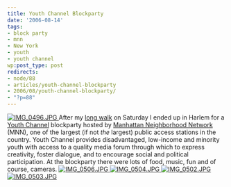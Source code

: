 ```yaml
---
title: Youth Channel Blockparty
date: '2006-08-14'
tags:
- block party
- mnn
- New York
- youth
- youth channel
wp:post_type: post
redirects:
- node/88
- articles/youth-channel-blockparty
- 2006/08/youth-channel-blockparty/
- "?p=88"
---
```


  [ ![IMG_0496.JPG](http://static.flickr.com/77/215254546_becf8e5034.jpg) ](http://www.flickr.com/photos/bensheldon/215254546/ "Photo Sharing")
After my [long walk](http://island94.org/node/86"") on Saturday I ended up in Harlem for a [Youth Channel](http://youthchannel.org) blockparty hosted by [Manhattan Neighborhood Network](http://mnn.org) (MNN), one of the largest (if not _the_ largest) public access stations in the country. Youth Channel provides disadvantaged, low-income and minority youth with access to a quality media forum through which to express creativity, foster dialogue, and to encourage social and political participation. At the blockparty there were lots of food, music, fun and of course, cameras.
  [ ![IMG_0506.JPG](http://static.flickr.com/85/215254618_7eaeacfb42_t.jpg) ](http://www.flickr.com/photos/bensheldon/215254618/ "Photo Sharing") [ ![IMG_0504.JPG](http://static.flickr.com/83/215254570_cf4df120c2_t.jpg) ](http://www.flickr.com/photos/bensheldon/215254570/ "Photo Sharing") [ ![IMG_0502.JPG](http://static.flickr.com/90/215254658_d6ae833377_t.jpg) ](http://www.flickr.com/photos/bensheldon/215254658/ "Photo Sharing") [ ![IMG_0503.JPG](http://static.flickr.com/87/215254682_d859a28e4b_t.jpg) ](http://www.flickr.com/photos/bensheldon/215254682/ "Photo Sharing")
